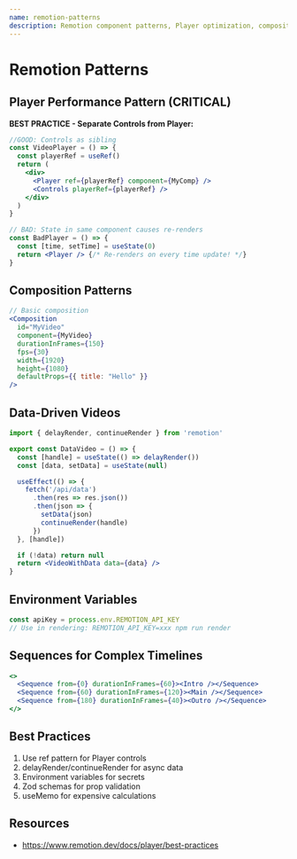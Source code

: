 ```yaml
---
name: remotion-patterns
description: Remotion component patterns, Player optimization, composition structure, and React best practices for programmatic video creation. Use when building Remotion videos, optimizing Player performance, or structuring video components.
---
```


# Remotion Patterns

## Player Performance Pattern (CRITICAL)

**BEST PRACTICE - Separate Controls from Player:**
```jsx
//GOOD: Controls as sibling
const VideoPlayer = () => {
  const playerRef = useRef()
  return (
    <div>
      <Player ref={playerRef} component={MyComp} />
      <Controls playerRef={playerRef} />
    </div>
  )
}

// BAD: State in same component causes re-renders
const BadPlayer = () => {
  const [time, setTime] = useState(0)
  return <Player /> {/* Re-renders on every time update! */}
}
```

## Composition Patterns

```jsx
// Basic composition
<Composition
  id="MyVideo"
  component={MyVideo}
  durationInFrames={150}
  fps={30}
  width={1920}
  height={1080}
  defaultProps={{ title: "Hello" }}
/>
```

## Data-Driven Videos

```jsx
import { delayRender, continueRender } from 'remotion'

export const DataVideo = () => {
  const [handle] = useState(() => delayRender())
  const [data, setData] = useState(null)

  useEffect(() => {
    fetch('/api/data')
      .then(res => res.json())
      .then(json => {
        setData(json)
        continueRender(handle)
      })
  }, [handle])

  if (!data) return null
  return <VideoWithData data={data} />
}
```

## Environment Variables

```javascript
const apiKey = process.env.REMOTION_API_KEY
// Use in rendering: REMOTION_API_KEY=xxx npm run render
```

## Sequences for Complex Timelines

```jsx
<>
  <Sequence from={0} durationInFrames={60}><Intro /></Sequence>
  <Sequence from={60} durationInFrames={120}><Main /></Sequence>
  <Sequence from={180} durationInFrames={40}><Outro /></Sequence>
</>
```

## Best Practices

1. Use ref pattern for Player controls
2. delayRender/continueRender for async data
3. Environment variables for secrets
4. Zod schemas for prop validation
5. useMemo for expensive calculations

## Resources

- https://www.remotion.dev/docs/player/best-practices

